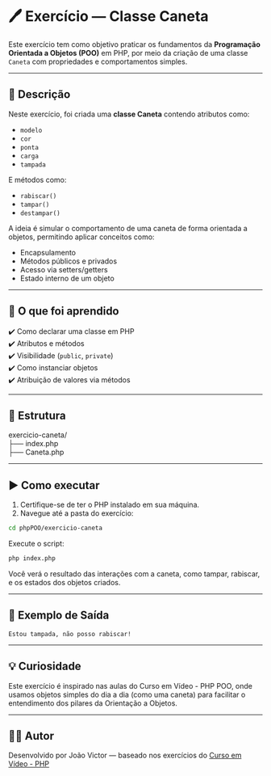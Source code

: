 # 🖊️ Exercício — Classe Caneta

Este exercício tem como objetivo praticar os fundamentos da **Programação Orientada a Objetos (POO)** em PHP, por meio da criação de uma classe `Caneta` com propriedades e comportamentos simples.

---

## 📌 Descrição

Neste exercício, foi criada uma **classe Caneta** contendo atributos como:

- `modelo`
- `cor`
- `ponta`
- `carga`
- `tampada`

E métodos como:

- `rabiscar()`
- `tampar()`
- `destampar()`

A ideia é simular o comportamento de uma caneta de forma orientada a objetos, permitindo aplicar conceitos como:

- Encapsulamento
- Métodos públicos e privados
- Acesso via setters/getters
- Estado interno de um objeto

---

## 🧠 O que foi aprendido

✔️ Como declarar uma classe em PHP  
✔️ Atributos e métodos  
✔️ Visibilidade (`public`, `private`)  
✔️ Como instanciar objetos  
✔️ Atribuição de valores via métodos  

---

## 📂 Estrutura

exercicio-caneta/  
├── index.php  
├── Caneta.php

---

## ▶️ Como executar

1. Certifique-se de ter o PHP instalado em sua máquina.
2. Navegue até a pasta do exercício:

```bash
cd phpPOO/exercicio-caneta
```
Execute o script:

```bash
php index.php
```

Você verá o resultado das interações com a caneta, como tampar, rabiscar, e os estados dos objetos criados.

---

## 🧪 Exemplo de Saída
```text
Estou tampada, não posso rabiscar!
```

---

## 💡 Curiosidade
Este exercício é inspirado nas aulas do Curso em Vídeo - PHP POO, onde usamos objetos simples do dia a dia (como uma caneta) para facilitar o entendimento dos pilares da Orientação a Objetos.

---

## 👨‍💻 Autor
Desenvolvido por João Victor — baseado nos exercícios do [Curso em Vídeo - PHP](https://www.cursoemvideo.com/curso/php-poo/)

